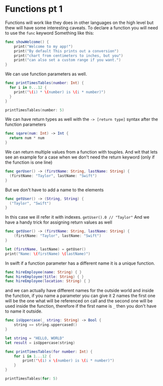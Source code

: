 # Functions pt 1
Functions will work like they does in other languages on the high level
but thew will have some interesting caveats.
To declare a function you will need to use the `func` keyword
Something like this: 
```swift
func showWelcome() {
    print("Welcome to my app!")
    print("By default This prints out a conversion")
    print("chart from centimeters to inches, but you")
    print("can also set a custom range if you want.")
}
```
We can use function parameters as well.
```swift
func printTimesTables(number: Int) {
  for i in 0...12 {
    print("\(i) * \(number) is \(i * number)")
  }
}

printTimesTables(number: 5)
```
We can have return types as well with the 
`-> [return type]` syntax after the function parameters
```swift
func sqare(num: Int) -> Int {
  return num * num
}
```

We can return multiple values from a function 
with touples. 
And wit that lets see an example for a case when we don't need 
the return keyword (only if the function is one line)
```swift
func gerUser() -> (firstName: String, lastName: String) {
  (firstName: "Taylor", lastName: "Swift")
}
```

But we don't have to add a name to the elements
```swift
func getUser() -> (String, String) {
  ("Taylor", "Swift")
}
```

In this case we ill refer it with indexes.
`getUser().0 // "Taylor"`
And we have a handy trick for assigning return values as well
```swift
func getUser() -> (firstName: String, lastName: String) {
    (firstName: "Taylor", lastName: "Swift")
}

let (firstName, lastName) = getUser()
print("Name: \(firstName) \(lastName)")
```

In swift if a function parameter has a different name it is a 
unique function. 
```swift
func hireEmployee(name: String) { }
func hireEmployee(title: String) { }
func hireEmployee(location: String) { }
```
and we can actually have different names for the outside world and inside the 
function, if you name a parameter you can give it 2 names
the first one will be the one what will be referenced on call 
and the second one will be used inside the function,
therefore if the first name is `_` then you don't have to name it outside.
```swift 
func isUppercase(_ string: String) -> Bool {
    string == string.uppercased()
}

let string = "HELLO, WORLD"
let result = isUppercase(string)

func printTimesTables(for number: Int) {
    for i in 1...12 {
        print("\(i) x \(number) is \(i * number)")
    }
}

printTimesTables(for: 5)
```
